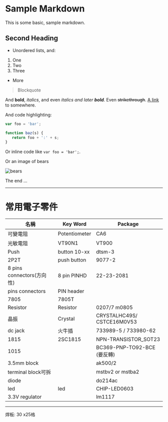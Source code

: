 # Sample Markdown

This is some basic, sample markdown.

## Second Heading

 * Unordered lists, and:
  1. One
  1. Two
  1. Three
 * More

> Blockquote

And **bold**, *italics*, and even *italics and later **bold***. Even ~~strikethrough~~. [A link](https://markdowntohtml.com) to somewhere.

And code highlighting:

```js
var foo = 'bar';

function baz(s) {
   return foo + ':' + s;
}
```

Or inline code like `var foo = 'bar';`.

Or an image of bears

![bears](http://placebear.com/200/200)

The end ...

---
 
# 常用電子零件
|名稱| Key Word| Package|
| -- | -- | -- |
|可變電阻 |	Potentiometer| 		CA6|
|光敏電阻| 	VT90N1| 			VT900|
|Push |		button 10-xx |		dtsm-3|
|2P2T |		push button| 		9077-2|
|8 pins connectors(方向性)| 8 pin PINHD | 22-23-2081|
|pins connectors| PIN header||
|7805 |7805T||
|Resistor| Resistor |0207/7 m0805|
|晶振 |Crystal |CRYSTALHC49S/ CSTCE16M0V53|
|dc jack| 火牛插| 733989-5 / 733980-62|
|1815 |2SC1815 |NPN-TRANSISTOR_SOT23|
|1015| | BC369-PNP-TO92-BCE (要反轉)|
|3.5mm block | |ak500/2|
|terminal block可拆| |mstbv2 or mstba2|
|diode| | do214ac|
|led | led|CHIP-LED0603|
|3.3V regulator | |lm1117|
--- 
焊板: 30 x25格

